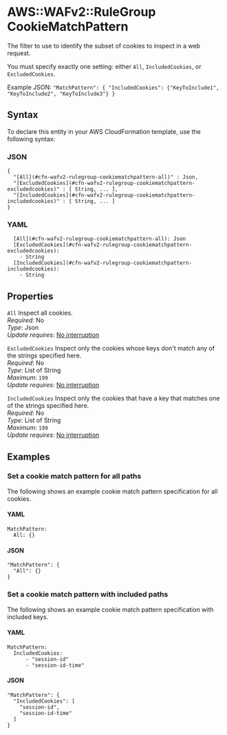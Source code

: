 # AWS::WAFv2::RuleGroup CookieMatchPattern<a name="aws-properties-wafv2-rulegroup-cookiematchpattern"></a>

The filter to use to identify the subset of cookies to inspect in a web request\. 

You must specify exactly one setting: either `All`, `IncludedCookies`, or `ExcludedCookies`\.

Example JSON: `"MatchPattern": { "IncludedCookies": {"KeyToInclude1", "KeyToInclude2", "KeyToInclude3"} }` 

## Syntax<a name="aws-properties-wafv2-rulegroup-cookiematchpattern-syntax"></a>

To declare this entity in your AWS CloudFormation template, use the following syntax:

### JSON<a name="aws-properties-wafv2-rulegroup-cookiematchpattern-syntax.json"></a>

```
{
  "[All](#cfn-wafv2-rulegroup-cookiematchpattern-all)" : Json,
  "[ExcludedCookies](#cfn-wafv2-rulegroup-cookiematchpattern-excludedcookies)" : [ String, ... ],
  "[IncludedCookies](#cfn-wafv2-rulegroup-cookiematchpattern-includedcookies)" : [ String, ... ]
}
```

### YAML<a name="aws-properties-wafv2-rulegroup-cookiematchpattern-syntax.yaml"></a>

```
  [All](#cfn-wafv2-rulegroup-cookiematchpattern-all): Json
  [ExcludedCookies](#cfn-wafv2-rulegroup-cookiematchpattern-excludedcookies): 
    - String
  [IncludedCookies](#cfn-wafv2-rulegroup-cookiematchpattern-includedcookies): 
    - String
```

## Properties<a name="aws-properties-wafv2-rulegroup-cookiematchpattern-properties"></a>

`All`  <a name="cfn-wafv2-rulegroup-cookiematchpattern-all"></a>
Inspect all cookies\.   
*Required*: No  
*Type*: Json  
*Update requires*: [No interruption](https://docs.aws.amazon.com/AWSCloudFormation/latest/UserGuide/using-cfn-updating-stacks-update-behaviors.html#update-no-interrupt)

`ExcludedCookies`  <a name="cfn-wafv2-rulegroup-cookiematchpattern-excludedcookies"></a>
Inspect only the cookies whose keys don't match any of the strings specified here\.   
*Required*: No  
*Type*: List of String  
*Maximum*: `199`  
*Update requires*: [No interruption](https://docs.aws.amazon.com/AWSCloudFormation/latest/UserGuide/using-cfn-updating-stacks-update-behaviors.html#update-no-interrupt)

`IncludedCookies`  <a name="cfn-wafv2-rulegroup-cookiematchpattern-includedcookies"></a>
Inspect only the cookies that have a key that matches one of the strings specified here\.   
*Required*: No  
*Type*: List of String  
*Maximum*: `199`  
*Update requires*: [No interruption](https://docs.aws.amazon.com/AWSCloudFormation/latest/UserGuide/using-cfn-updating-stacks-update-behaviors.html#update-no-interrupt)

## Examples<a name="aws-properties-wafv2-rulegroup-cookiematchpattern--examples"></a>



### Set a cookie match pattern for all paths<a name="aws-properties-wafv2-rulegroup-cookiematchpattern--examples--Set_a_cookie_match_pattern_for_all_paths_"></a>

The following shows an example cookie match pattern specification for all cookies\. 

#### YAML<a name="aws-properties-wafv2-rulegroup-cookiematchpattern--examples--Set_a_cookie_match_pattern_for_all_paths_--yaml"></a>

```
MatchPattern:
  All: {}
```

#### JSON<a name="aws-properties-wafv2-rulegroup-cookiematchpattern--examples--Set_a_cookie_match_pattern_for_all_paths_--json"></a>

```
"MatchPattern": {
  "All": {}
}
```

### Set a cookie match pattern with included paths<a name="aws-properties-wafv2-rulegroup-cookiematchpattern--examples--Set_a_cookie_match_pattern_with_included_paths_"></a>

The following shows an example cookie match pattern specification with included keys\. 

#### YAML<a name="aws-properties-wafv2-rulegroup-cookiematchpattern--examples--Set_a_cookie_match_pattern_with_included_paths_--yaml"></a>

```
MatchPattern:
  IncludedCookies:
      - "session-id"
      - "session-id-time"
```

#### JSON<a name="aws-properties-wafv2-rulegroup-cookiematchpattern--examples--Set_a_cookie_match_pattern_with_included_paths_--json"></a>

```
"MatchPattern": {
  "IncludedCookies": [
    "session-id",
    "session-id-time"
  ]
}
```
